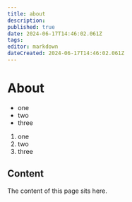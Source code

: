 ```yaml
---
title: about 
description: 
published: true
date: 2024-06-17T14:46:02.061Z
tags: 
editor: markdown
dateCreated: 2024-06-17T14:46:02.061Z
---
```


# About 

- one
- two
- three

1. one
2. two 
3. three

## Content 

The content of this page sits here. 
